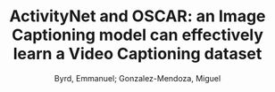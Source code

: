 ---
paperId: 51
author: Byrd, Emmanuel; Gonzalez-Mendoza, Miguel
title: "ActivityNet and OSCAR: an Image Captioning model can effectively learn a Video Captioning dataset"
pdf: 51_CameraReady_51.pdf
poster: 51_poster_51.png
pitch: https://youtu.be/7rpquhEAW_o
type: Poster
topic: Vision + Language
category: Extended Abstract
link: --
conference: cvpr
year: 2021
tags: cvpr-2021-ea
---